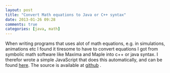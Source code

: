 ```yaml
---
layout: post
title: "Convert Math equations to Java or C++ syntax"
date: 2013-01-26 09:28
comments: true
categories: [java, math] 
---
```


When writing programs that uses alot of math equations, e.g. in simulations, animations etc I found it tiresome to have to convert equations I got from symbolic math software like Maxima and Maple into c++ or java syntax. I therefor wrote a simple JavaScript that does this automatically, and can be found [here](/blog/math2javacpp/ ). The source is available at [github](https://github.com/simena86/math2javacpp "Math2javacpp") .
